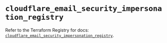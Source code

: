 # `cloudflare_email_security_impersonation_registry`

Refer to the Terraform Registry for docs: [`cloudflare_email_security_impersonation_registry`](https://registry.terraform.io/providers/cloudflare/cloudflare/5.2.0/docs/resources/email_security_impersonation_registry).
